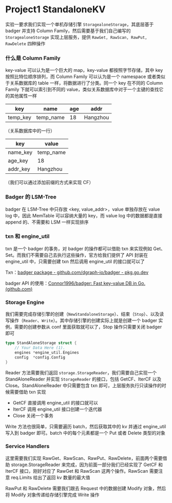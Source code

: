 # Project1 StandaloneKV

实验一要求我们实现一个单机存储引擎 `StoragealoneStorage`，其底层基于 badger 并支持 Column Family，然后需要基于我们自己编写的 `StoragealoneStorage` 实现上层服务，提供 `RawGet, RawScan, RawPut, RawDelete` 四种操作

### 什么是 Column Family

key-value 可以认为是一个巨大的 map，key-value 都按照字节存储，其中 key 按照比特位顺序排列，而 Column Family 可以认为是一个 namespace 或者类似于关系数据库的 table 一样，将数据进行了分类。同一个 key 在不同的 Column Family 下就可以索引到不同的 value，类似关系数据库中对于一个主键的查找它的其他属性一样

| key      | name      | age  | addr     |
| -------- | --------- | ---- | -------- |
| temp_key | temp_name | 18   | Hangzhou |

（关系数据库中的一行）

| key      | value     |
| -------- | --------- |
| name_key | temp_name |
| age_key  | 18        |
| addr_key | Hangzhou  |

（我们可以通过添加前缀的方式来实现 CF）

### Badger 的 LSM-Tree

badger 在 LSM-Tree 中只存放 <key, value_addr>，value 单独存放在 value log 中，因此 MemTable 可以容纳大量的 key，而 value log 中的数据都是直接 append 的、不需要和 LSM 一样实现排序

### txn 和 engine_util

txn 是一个 badger 的事务，对 badger 的操作都可以借助 txn 来实现例如 Get、Set。而我们不需要自己去执行这些操作，官方给我们提供了 API 封装在 engine_util 中，只需要创建 txn 然后调用 engine_util 的接口就可以了

Txn：[badger package - github.com/dgraph-io/badger - pkg.go.dev](https://pkg.go.dev/github.com/dgraph-io/badger#Txn)

badger API 的使用：[Connor1996/badger: Fast key-value DB in Go. (github.com)](https://github.com/Connor1996/badger)

### Storage Engine

我们需要完成存储引擎的创建（`NewStandaloneStorage`）、结束（`Stop`）、以及读写操作（`Reader`、`Write`）。其中存储引擎的创建实际上就是创建一个 badger 实例，需要的创建参数从 conf 里面获取就可以了，Stop 操作只需要关闭 badger 即可

```go
type StandAloneStorage struct {
	// Your Data Here (1).
	engines *engine_util.Engines
	config  *config.Config
}
```

Reader 方法需要我们返回 `storage.StorageReader`，我们需要自己实现一个 StandAloneReader 并实现 `StorageReader` 的接口，包括 GetCF、IterCF 以及 Close。StandAloneReader 中只需要包含 txn 即可，上层服务执行只读操作的时候需要借助 txn 实现

- GetCF 直接调用 engine_util 的接口就可以
- IterCF 调用 engine_util 接口创建一个迭代器
- Close 关闭一个事务

Write 方法也很简单，只需要遍历 batch，然后获取其中的 kv 并通过 engine_util 写入到 badger 即可。batch 中的每个元素都是一个 Put 或者 Delete 类型的对象

### Service Handlers

这里需要我们实现 RawGet、RawScan、RawPut、RawDelete，前面两个需要借助 storage.StorageReader 来完成，因为前面一部分我们已经实现了 GetCF 和 IterCF 接口，刚好对应了 RawGet 和 RawScan 这两个操作。RawScan 需要注意 req.Limits 给出了返回 kv 数量的最大值

RawPut 和 RawDelete 需要我们跟去 Request 中的数据创建 Modify 对象，然后将 Modify 对象传递给存储引擎完成 Write 操作